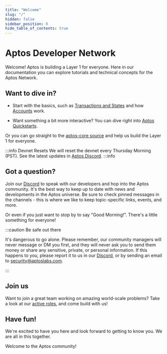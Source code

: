 ```yaml
---
title: "Welcome"
slug: "/"
hidden: false
sidebar_position: 0
hide_table_of_contents: true
---
```


# Aptos Developer Network

Welcome! Aptos is building a Layer 1 for everyone. Here in our documentation you can explore tutorials and technical concepts for the Aptos Network.

## Want to dive in?

- Start with the basics, such as [Transactions and States](/concepts/basics-txns-states.md) and how [Accounts](/concepts/basics-accounts.md) work. 

- Want something a bit more interactive? You can dive right into [Aptos Quickstarts](/tutorials/index.md).

Or you can go straight to the [aptos-core source](https://github.com/aptos-labs/aptos-core) and help us build the Layer 1 for everyone.

:::info Devnet Resets
We will reset the devnet every Thursday Morning (PST). See the latest updates in [Aptos Discord][discord].
:::info

## Got a question?

Join our [Discord][discord] to speak with our developers and hop into the Aptos community. It's the best way to keep up to date with news and developments in the Aptos universe. Be sure to check pinned messages in the channels - this is where we like to keep topic-specific links, events, and more.

Or even if you just want to stop by to say "Good Morning!". There's a little something for everyone!

:::caution Be safe out there

It's dangerous to go alone. Please remember, our community managers will never message or DM you first, and they will never ask you to send them money or share any sensitive, private, or personal information. If this happens to you, please report it to us in our [Discord][discord], or by sending an email to [security@aptoslabs.com](mailto:security@aptoslabs.com).

:::

## Join us

Want to join a great team working on amazing world-scale problems? Take a look at our [active roles](https://boards.greenhouse.io/aptoslabs), and come build with us!

## Have fun!

We're excited to have you here and look forward to getting to know you. We are all in this together.

Welcome to the Aptos community!

[typeform]: https://www.aptoslabs.com/developers
[discord]: https://discord.gg/aptoslabs
